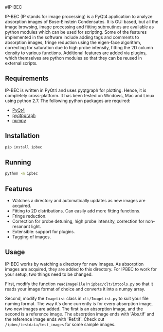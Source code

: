 #IP-BEC

IP-BEC (IP stands for image processing) is a PyQt4 application to analyze
absorption images of Bose-Einstein Condensates. It is GUI based, but all the
image browsing, image processing and fitting subroutines are available as
python modules which can be used for scripting. Some of the features
implemented in the software include adding tags and comments to absorption
images, fringe reduction using the eigen-face algorithm, correcting for
saturation due to high probe intensity, fitting the 2D column density to
various functions. Additional features are added via plugins, which themselves
are python modules so that they can be reused in external scripts.


## Requirements
IP-BEC is written in PyQt4 and uses pyqtgraph for plotting. Hence, it is
completely cross-platform. It has been tested on Windows, Mac and Linux using
python 2.7. The following python packages are required:

- [PyQt4](https://www.riverbankcomputing.com/software/pyqt/download)
- [pyqtpgraph](http://www.pyqtgraph.org/)
- [numpy](http://www.numpy.org/)


## Installation

```bash
pip install ipbec
```

## Running

```bash
python -m ipbec

```

## Features

- Watches a directory and automatically updates as new images are acquired.
- Fitting to 2D distributions. Can easily add more fitting functions.
- Fringe reduction.
- Correction for probe detuning, high probe intensity, correction for
non-resonant light.
- Extensible: support for plugins.
- Tagging of images.

## Usage

IP-BEC works by watching a directory for new images. As absorption images are
acquired, they are added to this directory. For IPBEC to work for your setup,
two things need to be changed.

First, modify the function `readImageFile` in
`ipbec/clt/imtools.py` so that it reads your image format of choice and converts
it into a numpy array.

Second, modify the `ImageList` class in `clt/ImageList.py` to suit your
file naming format. The way it's done currently is for every absorption image,
two new images are added. The first is an absorption image, and the second
is a reference image. The absorption image ends with 'Abs.tif' and the reference
image ends with 'Ref.tif'. Check out `/ipbec/testdata/test_images` for some
sample images.

